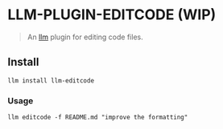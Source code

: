 # LLM-PLUGIN-EDITCODE (WIP)

> An [llm](https://llm.datasette.io/en/stable/) plugin for editing code files.

## Install

```
llm install llm-editcode
```

### Usage

```
llm editcode -f README.md "improve the formatting"
```
